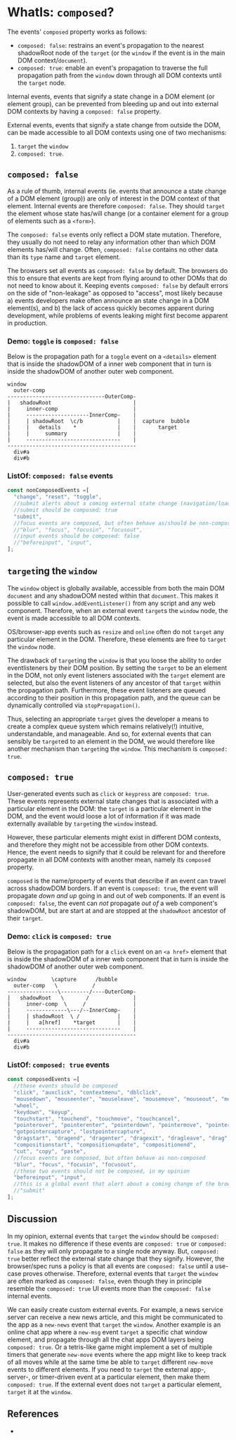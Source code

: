 # WhatIs: `composed`?

The events' `composed` property works as follows:
 * `composed: false`: restrains an event's propagation to the nearest shadowRoot node of the `target` (or the `window` if the event is in the main DOM context/`document`).
 * `composed: true`: enable an event's propagation to traverse the full propagation path from the `window` down through all DOM contexts until the `target` node.

Internal events, events that signify a state change in a DOM element (or element group), can be prevented from bleeding up and out into external DOM contexts by having a `composed: false` property.

External events, events that signify a state change from outside the DOM, can be made accessible to all DOM contexts using one of two mechanisms:
1. `target` the `window`
2. `composed: true`.

## `composed: false`

As a rule of thumb, internal events (ie. events that announce a state change of a DOM element (group)) are only of interest in the DOM context of that element. Internal events are therefore `composed: false`. They should `target` the element whose state has/will change (or a container element for a group of elements such as a `<form>`).

The `composed: false` events only reflect a DOM state mutation. Therefore, they usually do not need to relay any information other than which DOM elements has/will change. Often, `composed: false` contains no other data than its `type` name and `target` element.

The browsers set all events as `composed: false` by default. The browsers do this to ensure that events are kept from flying around to other DOMs that do not need to know about it. Keeping events `composed: false` by default errors on the side of "non-leakage" as opposed to "access", most likely because a) events developers make often announce an state change in a DOM element(s), and b) the lack of access quickly becomes apparent during development, while problems of events leaking might first become apparent in production. 

### Demo: `toggle` is `composed: false` 

Below is the propagation path for a `toggle` event on a `<details>` element that is inside the shadowDOM of a inner web component that in turn is inside the shadowDOM of another outer web component.

```
window
  outer-comp                
-------------------------------OuterComp-
|   shadowRoot                          |
|     inner-comp                        |
|     --------------------InnerComp-    |
|     | shadowRoot  \c/b           |    |  capture  bubble
|     |   details    *             |    |       target
|     |     summary                |    |
|     ------------------------------    |
-----------------------------------------
  div#a
  div#b
```

### ListOf: `composed: false` events

```javascript
const nonComposedEvents =[
  "change", "reset", "toggle",
  //submit alerts about a coming external state change (navigation/loading of a new document)
  //submit should be composed: true
  "submit",
  //focus events are composed, but often behave as/should be non-composed
  //"blur", "focus", "focusin", "focusout",
  //input events should be composed: false
  //"beforeinput", "input",
];
``` 

## `target`ing the `window`

The `window` object is globally available, accessible from both the main DOM `document` and any shadowDOM nested within that `document`. This makes it possible to call `window.addEventListener()` from any script and any web component. Therefore, when an external event `target`s the `window` node, the event is made accessible to all DOM contexts.

OS/browser-app events such as `resize` and `online` often do not `target` any particular element in the DOM. Therefore, these elements are free to `target` the `window` node.

The drawback of `target`ing the `window` is that you loose the ability to order eventlisteners by their DOM position. By setting the `target` to be an element in the DOM, not only event listeners associated with the `target` element are selected, but also the event listeners of any ancestor of that `target` within the propagation path. Furthermore, these event listeners are queued according to their position in this propagation path, and the queue can be dynamically controlled via `stopPropagation()`.

Thus, selecting an appropriate `target` gives the developer a means to create a complex queue system which remains relatively(!) intuitive, understandable, and manageable. And so, for external events that can sensibly be `target`ed to an element in the DOM, we would therefore like another mechanism than `target`ing the `window`. This mechanism is `composed: true`. 
 
## `composed: true`

User-generated events such as `click` or `keypress` are `composed: true`. These events represents external state changes that is associated with a particular element in the DOM: the `target` is a particular element in the DOM, and the event would loose a lot of information if it was made externally available by `target`ing the `window` instead.

However, these particular elements might exist in different DOM contexts, and therefore they might not be accessible from other DOM contexts. Hence, the event needs to signify that it could be relevant for and therefore propagate in all DOM contexts with another mean, namely its `composed` property.

`composed` is the name/property of events that describe if an event can travel across shadowDOM borders. If an event is `composed: true`, the event will propagate *down and up* going in and out of web components. If an event is `composed: false`, the event can *not* propagate *out of* a web component's shadowDOM, but are start at and are stopped at the `shadowRoot` ancestor of their `target`.

### Demo: `click` is `composed: true` 

Below is the propagation path for a `click` event on an `<a href>` element that is inside the shadowDOM of a inner web component that in turn is inside the shadowDOM of another outer web component.

```
window        \capture      /bubble
  outer-comp   \           /
----------------\---------/----OuterComp-
|   shadowRoot   \       /              |
|     inner-comp  \     /               |
|     -------------\---/--InnerComp-    |
|     | shadowRoot  \ /            |    |
|     |   a[href]    *target       |    |
|     ------------------------------    |
-----------------------------------------
  div#a
  div#b
```

### ListOf: `composed: true` events

```javascript
const composedEvents =[
  //these events should be composed
  "click", "auxclick", "contextmenu", "dblclick",
  "mousedown", "mouseenter", "mouseleave", "mousemove", "mouseout", "mouseover", "mouseup",
  "wheel",
  "keydown", "keyup",
  "touchstart", "touchend", "touchmove", "touchcancel",
  "pointerover", "pointerenter", "pointerdown", "pointermove", "pointerup", "pointercancel", "pointerout", "pointerleave",
  "gotpointercapture", "lostpointercapture",
  "dragstart", "dragend", "dragenter", "dragexit", "dragleave", "drag", "dragover", "drop",
  "compositionstart", "compositionupdate", "compositionend",
  "cut", "copy", "paste",
  //focus events are composed, but often behave as non-composed
  "blur", "focus", "focusin", "focusout",
  //these two events should not be composed, in my opinion
  "beforeinput", "input",
  //this is a global event that alert about a coming change of the browser state that should be composed. It doesn't matter where the submit occurs, you want the DOM above to be able to intercept it.
  //"submit"
];
```

## Discussion

In my opinion, external events that `target` the `window` should be `composed: true`. It makes no difference if these events are `composed: true` or `composed: false` as they will only propagate to a single node anyway. But, `composed: true` better reflect the external state change that they signify. However, the browser/spec runs a policy is that all events are `composed: false` until a use-case proves otherwise. Therefore, external events that `target` the `window` are often marked as `composed: false`, even though they in principle resemble the `composed: true` UI events more than the `composed: false` internal events.
 
We can easily create custom external events. For example, a news service server can receive a new news article, and this might be communicated to the app as a `new-news` event that `target` the `window`. Another example is an online chat app where a `new-msg` event `target` a specific chat window element, and propagate through all the chat apps DOM layers being `composed: true`. Or a tetris-like game might implement a set of multiple timers that generate `new-move` events where the app might like to keep track of all moves while at the same time be able to `target` different `new-move` events to different elements. If you need to `target` the external app-, server-, or timer-driven event at a particular element, then make them `composed: true`. If the external event does not `target` a particular element, `target` it at the `window`.    
    
## References

 * 
